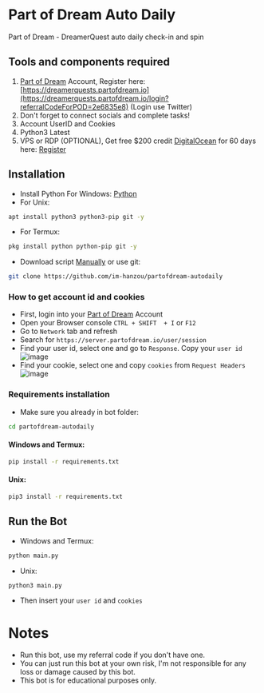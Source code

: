 # Part of Dream Auto Daily
Part of Dream - DreamerQuest auto daily check-in and spin
## Tools and components required
1. [Part of Dream](https://dreamerquests.partofdream.io/login?referralCodeForPOD=2e6835e8) Account, Register here: [https://dreamerquests.partofdream.io](https://dreamerquests.partofdream.io/login?referralCodeForPOD=2e6835e8) (Login use Twitter)
2. Don't forget to connect socials and complete tasks!
3. Account UserID and Cookies
4. Python3 Latest
5. VPS or RDP (OPTIONAL), Get free $200 credit [DigitalOcean](https://m.do.co/c/3f132e0f7e13) for 60 days here: [Register](https://m.do.co/c/3f132e0f7e13)
## Installation
- Install Python For Windows: [Python](https://www.python.org/ftp/python/3.13.0/python-3.13.0-amd64.exe)
- For Unix:
```bash
apt install python3 python3-pip git -y
```
- For Termux:
```bash
pkg install python python-pip git -y
```
- Download script [Manually](https://github.com/im-hanzou/partofdream-autodaily/archive/refs/heads/main.zip) or use git:
```bash
git clone https://github.com/im-hanzou/partofdream-autodaily
```
### How to get account id and cookies
- First, login into your [Part of Dream](https://dreamerquests.partofdream.io/login?referralCodeForPOD=2e6835e8) Account
- Open your Browser console `CTRL + SHIFT  + I` or `F12`
- Go to `Network` tab and refresh
- Search for `https://server.partofdream.io/user/session`
- Find your user id, select one and go to `Response`. Copy your `user id`
![image](https://github.com/user-attachments/assets/09ab31fd-a7cb-421f-96a4-935c9c2a0293)
- Find your cookie, select one and copy `cookies` from `Request Headers`
![image](https://github.com/user-attachments/assets/a5bec071-dc60-43e6-bcc7-30f7a53013c7)
### Requirements installation
- Make sure you already in bot folder:
```bash
cd partofdream-autodaily
```
#### Windows and Termux:
```bash
pip install -r requirements.txt
```
#### Unix:
```bash
pip3 install -r requirements.txt
```
## Run the Bot
- Windows and Termux:
```bash
python main.py
```
- Unix:
```bash
python3 main.py
```
- Then insert your `user id` and `cookies`
# Notes
- Run this bot, use my referral code if you don't have one.
- You can just run this bot at your own risk, I'm not responsible for any loss or damage caused by this bot.
- This bot is for educational purposes only.

